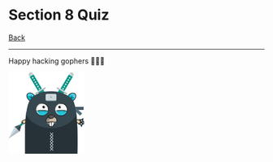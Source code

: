 # Section 8 Quiz

[Back](https://github.com/steevehook/udemy-go101/blob/master/section_8-errors)

---

Happy hacking gophers 🚀🚀🚀

<img src="https://github.com/steevehook/udemy-go101/raw/master/udemy-go101.svg?sanitize=true" width="150px"/>
